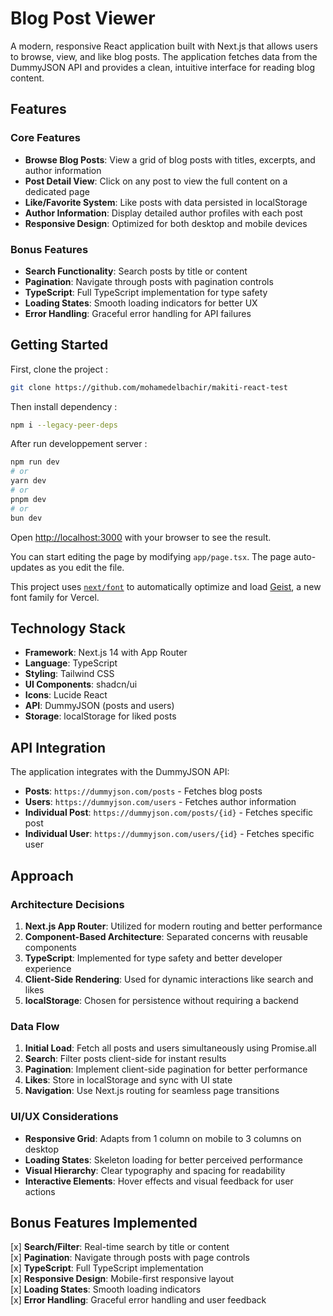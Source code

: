 # Blog Post Viewer

A modern, responsive React application built with Next.js that allows users to browse, view, and like blog posts. The application fetches data from the DummyJSON API and provides a clean, intuitive interface for reading blog content.

## Features

### Core Features
- **Browse Blog Posts**: View a grid of blog posts with titles, excerpts, and author information
- **Post Detail View**: Click on any post to view the full content on a dedicated page
- **Like/Favorite System**: Like posts with data persisted in localStorage
- **Author Information**: Display detailed author profiles with each post
- **Responsive Design**: Optimized for both desktop and mobile devices

### Bonus Features
- **Search Functionality**: Search posts by title or content
- **Pagination**: Navigate through posts with pagination controls
- **TypeScript**: Full TypeScript implementation for type safety
- **Loading States**: Smooth loading indicators for better UX
- **Error Handling**: Graceful error handling for API failures

## Getting Started

First, clone the project :
```bash
git clone https://github.com/mohamedelbachir/makiti-react-test
```
Then install dependency :

```bash
npm i --legacy-peer-deps
```

After run developpement server :

```bash
npm run dev
# or
yarn dev
# or
pnpm dev
# or
bun dev
```

Open [http://localhost:3000](http://localhost:3000) with your browser to see the result.

You can start editing the page by modifying `app/page.tsx`. The page auto-updates as you edit the file.

This project uses [`next/font`](https://nextjs.org/docs/app/building-your-application/optimizing/fonts) to automatically optimize and load [Geist](https://vercel.com/font), a new font family for Vercel.

## Technology Stack

- **Framework**: Next.js 14 with App Router
- **Language**: TypeScript
- **Styling**: Tailwind CSS
- **UI Components**: shadcn/ui
- **Icons**: Lucide React
- **API**: DummyJSON (posts and users)
- **Storage**: localStorage for liked posts

## API Integration

The application integrates with the DummyJSON API:
- **Posts**: `https://dummyjson.com/posts` - Fetches blog posts
- **Users**: `https://dummyjson.com/users` - Fetches author information
- **Individual Post**: `https://dummyjson.com/posts/{id}` - Fetches specific post
- **Individual User**: `https://dummyjson.com/users/{id}` - Fetches specific user

## Approach

### Architecture Decisions
1. **Next.js App Router**: Utilized for modern routing and better performance
2. **Component-Based Architecture**: Separated concerns with reusable components
3. **TypeScript**: Implemented for type safety and better developer experience
4. **Client-Side Rendering**: Used for dynamic interactions like search and likes
5. **localStorage**: Chosen for persistence without requiring a backend

### Data Flow
1. **Initial Load**: Fetch all posts and users simultaneously using Promise.all
2. **Search**: Filter posts client-side for instant results
3. **Pagination**: Implement client-side pagination for better performance
4. **Likes**: Store in localStorage and sync with UI state
5. **Navigation**: Use Next.js routing for seamless page transitions

### UI/UX Considerations
- **Responsive Grid**: Adapts from 1 column on mobile to 3 columns on desktop
- **Loading States**: Skeleton loading for better perceived performance
- **Visual Hierarchy**: Clear typography and spacing for readability
- **Interactive Elements**: Hover effects and visual feedback for user actions

## Bonus Features Implemented

[x] **Search/Filter**: Real-time search by title or content  
[x] **Pagination**: Navigate through posts with page controls  
[x] **TypeScript**: Full TypeScript implementation  
[x] **Responsive Design**: Mobile-first responsive layout  
[x] **Loading States**: Smooth loading indicators  
[x] **Error Handling**: Graceful error handling and user feedback  

